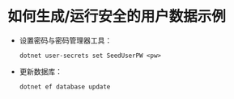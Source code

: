 # <a name="how-to-buildrun-secure-user-data-sample"></a>如何生成/运行安全的用户数据示例

* 设置密码与密码管理器工具：

  `dotnet user-secrets set SeedUserPW <pw>`

* 更新数据库：

    `dotnet ef database update`
